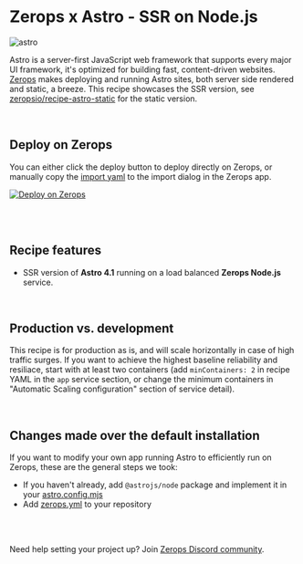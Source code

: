 # Zerops x Astro - SSR on Node.js 

![astro](https://github.com/zeropsio/recipe-shared-assets/blob/main/covers/cover-astro.png)

Astro is a server-first JavaScript web framework that supports every major UI framework, it's optimized for building fast, content-driven websites. [Zerops](https://zerops.io) makes deploying and running Astro sites, both server side rendered and static, a breeze. This recipe showcases the SSR version, see [zeropsio/recipe-astro-static](https://github.com/zeropsio/recipe-astro-static) for the static version.

<br/>

## Deploy on Zerops

You can either click the deploy button to deploy directly on Zerops, or manually copy the [import yaml](https://github.com/zeropsio/recipe-astro-nodejs/blob/main/zerops-project-import.yml) to the import dialog in the Zerops app.

[![Deploy on Zerops](https://github.com/zeropsio/recipe-shared-assets/blob/main/deploy-button/green/deploy-button.svg)](https://app.zerops.io/recipe/astro-nodejs)

<br/>
<br/>

## Recipe features
- SSR version of **Astro 4.1** running on a load balanced **Zerops Node.js** service.

<br/>

## Production vs. development
This recipe is for production as is, and will scale horizontally in case of high traffic surges. If you want to achieve the highest baseline reliability and resiliace, start with at least two containers (add `minContainers: 2` in recipe YAML in the `app` service section, or change the minimum containers in "Automatic Scaling
configuration" section of service detail).

<br/>

## Changes made over the default installation
If you want to modify your own app running Astro to efficiently run on Zerops, these are the general steps we took:

- If you haven't already, add `@astrojs/node` package and implement it in your [astro.config.mjs](https://github.com/zeropsio/recipe-astro-nodejs/blob/main/astro.config.mjs#L15-L17)
- Add [zerops.yml](https://github.com/zeropsio/recipe-astro-nodejs/blob/main/zerops.yml) to your repository

<br/>
<br/>

Need help setting your project up? Join [Zerops Discord community](https://discord.com/invite/WDvCZ54).
